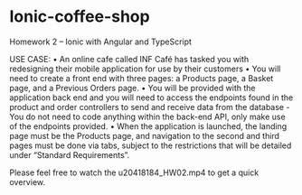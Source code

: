 # Ionic-coffee-shop
Homework 2 – Ionic with Angular and TypeScript 

USE CASE: 
•  An online cafe called INF Café has tasked you with redesigning their mobile application for use by their customers 
•  You will need to create a front end with three pages: a Products page, a Basket page, and a Previous Orders page. 
•  You will be provided with the application back end and you will need to access the endpoints found in the product and order controllers to send and receive data from the database - You do not need to code anything within the back-end API, only make use of the endpoints provided. 
•  When the application is launched, the landing page must be the Products page, and navigation to the second and  third  pages  must  be  done  via  tabs,  subject  to  the  restrictions  that  will  be  detailed  under  “Standard Requirements”.

Please feel free to watch the u20418184_HW02.mp4 to get a quick overview.
